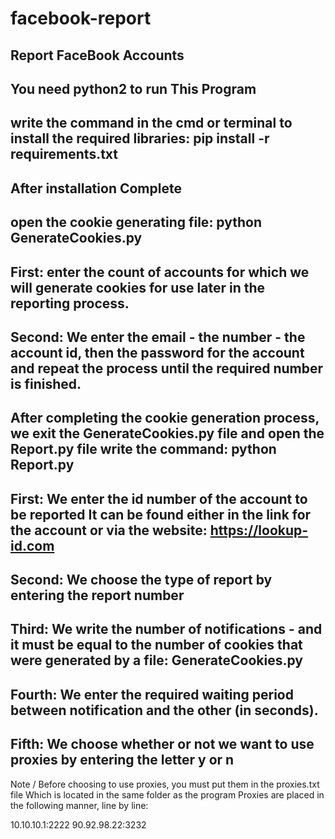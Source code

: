 # facebook-report
Report FaceBook Accounts
--------------------------------------
You need python2 to run This Program
---------------------------------------------
write the command in the cmd or terminal to install the required libraries:
pip install -r requirements.txt
------------------------------------------------------------------------------------
After installation Complete
------------------------------------------------------------------------------------------
open the cookie generating file:
python GenerateCookies.py
---------------------------------------------------------------------------------------------------------------------------------------
First: enter the count of accounts for which we will generate cookies for use later in the reporting process.
---------------------------------------------------------------------------------------------------------------------------------------------------
Second: We enter the email - the number - the account id, then the password for the account and repeat the process until the required number is finished.
----------------------------------------------------------------------------------------------------------------------------------------------------------------------
After completing the cookie generation process, we exit the GenerateCookies.py file and open the Report.py file
write the command:
python Report.py
-----------------------------------------------------------------------------------------------------------------------------------------------------------------------
First: We enter the id number of the account to be reported
It can be found either in the link for the account or via the website: https://lookup-id.com
-----------------------------------------------------------------------------------------------------------------------------------------------------------------------
Second: We choose the type of report by entering the report number
-----------------------------------------------------------------------------------------------------------------------------------------------------------------------
Third: We write the number of notifications - and it must be equal to the number of cookies that were generated by a file: GenerateCookies.py
-----------------------------------------------------------------------------------------------------------------------------------------------------------------------
Fourth: We enter the required waiting period between notification and the other (in seconds).
-----------------------------------------------------------------------------------------------------------------------------------------------------------------------
Fifth: We choose whether or not we want to use proxies by entering the letter y or n
-----------------------------------------------------------------------------------------------------------------------------------------------------------------------
Note / Before choosing to use proxies, you must put them in the proxies.txt file
Which is located in the same folder as the program
Proxies are placed in the following manner, line by line:

10.10.10.1:2222
90.92.98.22:3232
